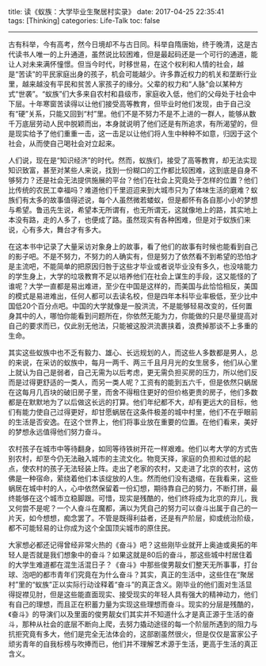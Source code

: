 title: 读《蚁族：大学毕业生聚居村实录》
date: 2017-04-25 22:35:41
tags: [Thinking]
categories: Life-Talk
toc: false

---

古有科举，今有高考，然今日境却不与古日同。科举自隋唐始，终于晚清，这是古代读书人唯一的上升通道，虽然说比较困难，但是最起码还是一个可行的通道，能让人对未来满怀憧憬。但当今时代，时移世易，在这个权利和人情的社会，越是“苦读”的平民家庭出身的孩子，机会可能越少。许多靠近权力的机关和垄断行业里，越来越没有平民和贫苦人家孩子的缘分。父辈的权力和“人脉”会以某种方式“世袭”。“蚁族”们大多来自农村和县级市，家庭收入低，他们的父母处于社会中下层。十年寒窗苦读得以让他们接受高等教育，但毕业时他们发现，由于自己没有“硬”关系，只能又回到“村”里。他们不是不努力不是不上进的一群人，能够从数千万底层劳动人民中脱颖而出，本身就说明了他们还是有所追求，有所渴望的，但是现实给予了他们重重一击，这一击足以让他们将人生中种种不如意，归因于这个社会，从而使自己喝社会对立起来。

人们说，现在是“知识经济”的时代。然而，蚁族们，接受了高等教育，却无法实现知识致富，甚至对某些人来说，找到一份糊口的工作都比较困难，这到底是自身不够努力？还是社会无法提供施展的平台？他们在社会上究竟处于怎样的位置？他们比传统的农民工幸福吗？难道他们千里迢迢来到大城市只为了体味生活的磨难？蚁族们有太多的故事值得述说，每个人虽然微若蝼蚁，但是都怀有各自那小小的梦想与希望。鲁迅先生说，希望本无所谓有，也无所谓无，这就像地上的路，其实地上本没有路，走的人多了，也便成了路。虽然现实有各种困难，但是对于蚁族们来说，心有多大，舞台才有多大。

在这本书中记录了大量采访对象身上的故事，看了他们的故事有时候也能看到自己的影子吧。不是不努力，不努力的人确实有，但是努力了依然看不到希望的恐怕才是主流吧，不能简单的把原因归咎于这些才毕业或者说毕业没有多久，也没啥能力的学生身上，大学的垃圾教育不足以培养他们在社会上谋生的手段，这又能怪的了谁呢？大学一直都是易出难进，至少在中国是这样的，而美国与此恰恰相反，美国的模式是易进难出，任何人都可以去读名校，但是四年本科毕业率极低，至少比中国低20个百分点吧。中国的大学就像是一股洪流，不是能够轻易改变的，任何置身其中的人，哪怕你能看到问题所在，你依然无能为力，你能做的只是尽量提高对自己的要求而已，仅此别无他法，只能被这股洪流裹挟着，浪费掉那谈不上多重的生命。

其实这些蚁族中也不乏有毅力、雄心、长远规划的人，而这些人多数都是男人，总的来说，在采访的蚁族中，每月一两千、两三千且月月光的女生居多，他们从心里上就认为自己是弱者，自己无需为以后考虑，更无需负担买房的压力，所以他们反而是过得更舒适的一类人，而另一类人呢？工资有的能到五六千，但是依然只蜗居在这每月几百块的破旧房子里，而舍不得租住更好的但价格更贵的房子，他们多数都是在默默地为了以后做这长远的打算。他们年纪都不大，却有更远大的目标，他们有能力使自己过得更好，却甘愿蜗居在这条件极差的城中村里，他们不在乎眼前的生活是否安逸。在这个世界上，他们将事业放在重要的位置。在他们看来，美好的梦想永远值得他们努力奋斗。

农村孩子在城市中等待翻身，如同等待铁树开花一样艰难。他们以考大学的方式告别农村，却至今仍无法融入城市的主流文化。物竞天择，家庭的负担和过低的起点，使农村的孩子无法轻装上阵。走出了老家的农村，又走进了北京的农村，这仿佛是一种宿命，萦绕着他们本该绽放的人生。然而他们没有退缩，在我看来，这些蜗居在城中村的人，心中依然保留着一份幻想，期待靠自己的努力，不断打拼，最终能够在这个城市立稳脚跟。可惜，现实是残酷的，他们终将成为北京的弃儿，我又何尝不是呢？一个人奋斗在魔都，满以为凭自己的努力可以奋斗出属于自己的一片天，如今想想，痴念罢了。不管是既得利益者，还是有产阶层，抑或统治阶级，都不可能轻易的让你成为这个全国顶尖城市的原住民。

大家想必都还记得曾经非常火热的《奋斗》吧？这些刚毕业就开上奥迪或奥拓的年轻人是否就是我们想象中的奋斗？如果这就是80后的奋斗，那这些城中村居住着的大学生难道都在混生活混日子？《奋斗》中那些俊男靓女们整天无所事事，打台球、泡吧的都市青年们究竟在为什么奋斗？其实，真正的生活中，这些住在“聚居村”里的“蚁族”正以实际行动诠释着“奋斗”的真正含义。刚毕业的他们面对生活显得捉襟见肘，但是这些能直面现实、接受现实的年轻人具有强大的精神动力，他们有自己的理想，而且正在积蓄力量为实现这些理想而奋斗。现实的分层是残酷的，《奋斗》的导演们以及里面的俊男靓女们其实并不知道什么才是真正源于生活的奋斗，那种从社会的底层不断向上爬，去努力撬动途径的每一个阶层所遇到的阻力与抗拒究竟有多大，他们是完全无法体会的，这部剧虽然很火，但是仅仅是富家公子顽劣青年的自我标榜与吹捧而已，他们并不理解艺术源于生活，更高于生活的真正含义。